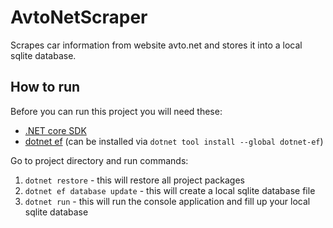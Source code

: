 # AvtoNetScraper
Scrapes car information from website avto.net and stores it into a local sqlite database.

## How to run
Before you can run this project you will need these:
- [.NET core SDK](https://dotnet.microsoft.com/download)
- [dotnet ef](https://docs.microsoft.com/en-us/ef/core/miscellaneous/cli/dotnet) (can be installed via `dotnet tool install --global dotnet-ef`)

Go to project directory and run commands: 
1. `dotnet restore` - this will restore all project packages
2. `dotnet ef database update` - this will create a local sqlite database file
3. `dotnet run` - this will run the console application and fill up your local sqlite database

